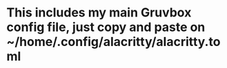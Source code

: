 # This includes my main Gruvbox config file, just copy and paste on ~/home/.config/alacritty/alacritty.toml
